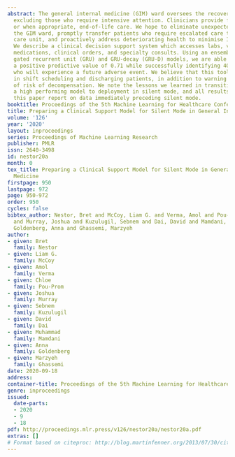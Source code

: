```yaml
---
abstract: The general internal medicine (GIM) ward oversees the recovery of ill patients,
  excluding those who require intensive attention. Clinicians provide full recoveries,
  or when appropriate, end-of-life care. We hope to eliminate unexpected deaths in
  the GIM ward, promptly transfer patients who require escalated care to the intensive
  care unit, and proactively address deteriorating health to minimise ICU transfers.
  We describe a clinical decision support system which accesses labs, vitals, administered
  medications, clinical orders, and specialty consults. Using an ensemble of linear,
  gated recurrent unit (GRU) and GRU-decay (GRU-D) models, we are able to achieve
  a positive predictive value of 0.71 while successfully identifying 40% of patients
  who will experience a future adverse event. We believe that this tool will be useful
  in shift scheduling and discharging patients, in addition to warning clinicians
  of risk of decompensation. We note the lessons we learned in transitioning from
  a high performing model to deployment in silent mode, and all results reported in
  this paper report on data immediately preceding silent mode.
booktitle: Proceedings of the 5th Machine Learning for Healthcare Conference
title: Preparing a Clinical Support Model for Silent Mode in General Internal Medicine
volume: '126'
year: '2020'
layout: inproceedings
series: Proceedings of Machine Learning Research
publisher: PMLR
issn: 2640-3498
id: nestor20a
month: 0
tex_title: Preparing a Clinical Support Model for Silent Mode in General Internal
  Medicine
firstpage: 950
lastpage: 972
page: 950-972
order: 950
cycles: false
bibtex_author: Nestor, Bret and McCoy, Liam G. and Verma, Amol and Pou-Prom, Chloe
  and Murray, Joshua and Kuzulugil, Sebnem and Dai, David and Mamdani, Muhammad and
  Goldenberg, Anna and Ghassemi, Marzyeh
author:
- given: Bret
  family: Nestor
- given: Liam G.
  family: McCoy
- given: Amol
  family: Verma
- given: Chloe
  family: Pou-Prom
- given: Joshua
  family: Murray
- given: Sebnem
  family: Kuzulugil
- given: David
  family: Dai
- given: Muhammad
  family: Mamdani
- given: Anna
  family: Goldenberg
- given: Marzyeh
  family: Ghassemi
date: 2020-09-18
address: 
container-title: Proceedings of the 5th Machine Learning for Healthcare Conference
genre: inproceedings
issued:
  date-parts:
  - 2020
  - 9
  - 18
pdf: http://proceedings.mlr.press/v126/nestor20a/nestor20a.pdf
extras: []
# Format based on citeproc: http://blog.martinfenner.org/2013/07/30/citeproc-yaml-for-bibliographies/
---
```

